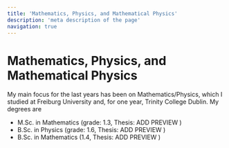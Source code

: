 ```yaml
---
title: 'Mathematics, Physics, and Mathematical Physics'
description: 'meta description of the page'
navigation: true
---
```


<!-- Content of the page -->
# Mathematics, Physics, and Mathematical Physics

My main focus for the last years has been on Mathematics/Physics, which I studied at Freiburg University and, for one year, Trinity College Dublin. My degrees are
 - M.Sc. in Mathematics (grade: 1.3, Thesis: 
   ADD PREVIEW
 )
 - B.Sc. in Physics (grade: 1.6, Thesis: 
   ADD PREVIEW
 )
  - B.Sc. in Mathematics (1.4, Thesis: 
   ADD PREVIEW
 )